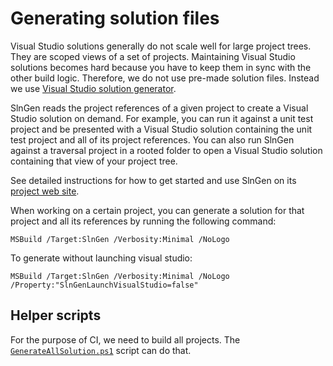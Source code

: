 # Generating solution files

Visual Studio solutions generally do not scale well for large project trees.
They are scoped views of a set of projects. Maintaining Visual Studio solutions
becomes hard because you have to keep them in sync with the other build logic.
Therefore, we do not use pre-made solution files. Instead we use [Visual Studio
solution generator](https://microsoft.github.io/slngen/).

SlnGen reads the project references of a given project to create a Visual Studio
solution on demand. For example, you can run it against a unit test project and
be presented with a Visual Studio solution containing the unit test project and
all of its project references. You can also run SlnGen against a traversal
project in a rooted folder to open a Visual Studio solution containing that view
of your project tree.

See detailed instructions for how to get started and use SlnGen on its [project
web site](https://microsoft.github.io/slngen/).

When working on a certain project, you can generate a solution for that project
and all its references by running the following command:

```shell
MSBuild /Target:SlnGen /Verbosity:Minimal /NoLogo
```

To generate without launching visual studio:

```shell
MSBuild /Target:SlnGen /Verbosity:Minimal /NoLogo /Property:"SlnGenLaunchVisualStudio=false"
```

## Helper scripts

For the purpose of CI, we need to build all projects. The
[`GenerateAllSolution.ps1`](../GenerateAllSolution.ps1) script can do that.
